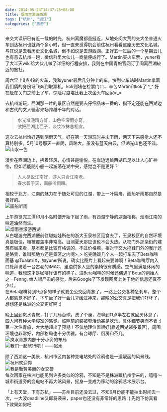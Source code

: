 ```yaml
---
date: 2014-05-24T14:37:25+08:00
title: 烟雨空濛游西湖
tags: ["杭州", "浙江"]
categories: ["旅游"]
---
```


来交大读研已有近一载的时光，杭州离魔都虽挺近，从地处闵大荒的交大坐普通火车到达杭州也就两个多小时，但一直未觅得机会前往杭州看看这座历史文化名城。与其说是去看历史文化名城，倒不如说是去游西湖。正好五一过后的一个星期云儿也有意去杭州一趟，微信群里大伙儿一商量便成行了。Martin买火车票，yuner看了大半天wiki给大伙儿做了详细的行程安排，我则在中国青旅官网订了间离西湖较近的旅社。  

周六早上8点49的火车，我和yuner最后几分钟上的车，快到火车站时Martin拿着我们俩的身份证飞奔到取票机，kok则堵在检票门口... 辛苦Martin和kok了 ^\_^  好在赶在关门之前上了车，惊险程度堪比我上次坐火车回家=\_=   

去杭州游玩，西湖那一片的景区自然是要去仔细品味一番的，指不定还能在西湖边和古代的文人骚客来场跨越千年的对话。  

> 水光潋滟晴方好，山色空濛雨亦奇。  
> 欲把西湖比西子，淡妆浓抹总相宜。

这次去杭州恰好遇到阴雨天气，好在第一天游玩时并未下雨，两天下来感觉人还不算特别多。5月10号那天一直阴，风略大，虽没有蓝天白云，但湖光山色还不错。  
![山水一色](http://7xojrx.com1.z0.glb.clouddn.com/images/2014/201405/2014-05-10_15-53-18.jpg)  
<!--more-->
漫步在西湖边上，拂着轻风，心情甚是愉悦。在岸边远眺西湖已足以让人心旷神怡，但如若能随小船一起游荡在湖中央，感觉岂不是更好？  

> 人人尽说江南好，游人只合江南老。  
> 春水碧于天，画船听雨眠。

相较于北方，江南的魅力在于随处可见的江湖，带上一叶扁舟，画船听雨那自然是极好的。  
![画船听雨](http://7xojrx.com1.z0.glb.clouddn.com/images/2014/201405/2014-05-11_10-38-26.jpg)  

上午游览完三潭印月小岛时便开始下起了雨，有西湖宁静的湖面相称，烟雨江南的味道油然而生。  
![烟雨空濛游西湖](http://7xojrx.com1.z0.glb.clouddn.com/images/2014/201405/2014-05-11_10-48-29.jpg)  
从白堤游完西湖便前往聪娃娃所在的浙大玉泉校区觅食去了，玉泉校区的自然环境真是极佳，植被覆盖率非常高。目测夏天那应该也不会太热。从校门外那条街的建筑布局来看，基本都是比较有格调的，不过价格嘛，相对于交大拖鞋门外的餐厅还是略贵，谁叫那地方还是景区之内呢>\_>  吃完晚饭几个人一起打车去了Beta咖啡面基 @TualatriX，如yuner所说，确实比图片上看起来要帅啊！Beta咖啡厅内入口处拜访着一台古老的iMAC，里边供多人坐的桌椅很有质感，空气里满是休闲的味道，我想这才是咖啡厅该有的样子。进Beta咖啡的时候还偶遇了Beta的创始人之一Fenng, 给人很严肃的感觉，后来Google了下发现网页上关于他的信息还真不少哇。  
在Beta咖啡待到9点多的样子就要坐公交回青旅了，一路上公交各种急刹车，整个人都感觉不好了，下车坐了好一会儿才缓过神来，那晚的公交真是把我们吓坏了，想想还是株洲的公交更好啊 :)  

晚上回到岚水青旅，打了几局台球，洗了个澡，海聊到11点半左右就回房休息了，四人间有种大学寝室的感觉，临睡前的装被套活动甚是欢乐，具体细节笑而不表 :)  第一次住青旅，大大地超出了预期！不仅地理位置很好(靠近西湖诸多景区)，周围环境也非常好，内部格局也十分优雅。有台球厅、厨房和茶几。  
![岚水青旅内部十分小资的布局](http://7xojrx.com1.z0.glb.clouddn.com/images/2014/201405/2014-05-11_08-28-13.jpg)  
![我们一起旅行吧！——岚水](http://7xojrx.com1.z0.glb.clouddn.com/images/2014/201405/2014-05-11_08-27-51.jpg)  

除了西湖这一美景，杭州市区内各种变电站处的涂鸦也是一道靓丽的风景线。  
![杭州欢迎你](http://7xojrx.com1.z0.glb.clouddn.com/images/2014/201405/2014-05-11_09-05-56.jpg)  
![我是勤劳美丽的女交警](http://7xojrx.com1.z0.glb.clouddn.com/images/2014/201405/2014-05-11_09-09-18.jpg)  
每次回家在株洲也能见到许多类似的涂鸦，不知是不是株洲跟杭州学来的，嘻嘻～ 城市街道旁的变电站不再大煞风景，摇身一变成为移动的涂鸦艺术展示台。  

「上有天堂，下有苏杭」——苏州目前还没去过，不知6月份能不能抽出时间去一次，一大波deadline又即将袭来，paper也还没有非常好的思路 :( 先跑下仿真看下效果如何吧